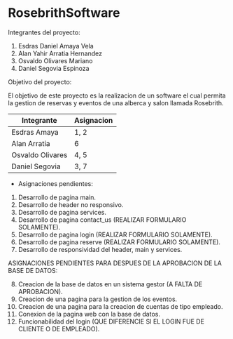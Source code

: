 # RosebrithSoftware
Integrantes del proyecto:
1. Esdras Daniel Amaya Vela
2. Alan Yahir Arratia Hernandez
3. Osvaldo Olivares Mariano
4. Daniel Segovia Espinoza

Objetivo del proyecto:

El objetivo de este proyecto es la realizacion de un software el cual permita la gestion de reservas y eventos de una alberca y salon llamada Rosebrith.

| Integrante | Asignacion |
|------------|-----------|
| Esdras Amaya | 1, 2 |
| Alan Arratia | 6 |
| Osvaldo Olivares | 4, 5 |
| Daniel Segovia | 3, 7 |


- Asignaciones pendientes:
1. Desarrollo de pagina main.
2. Desarrollo de header no responsivo.
3. Desarrollo de pagina services.
4. Desarrollo de pagina contact_us (REALIZAR FORMULARIO SOLAMENTE).
5. Desarrollo de pagina login (REALIZAR FORMULARIO SOLAMENTE).
6. Desarrollo de pagina reserve (REALIZAR FORMULARIO SOLAMENTE).
7. Desarrollo de responsividad del header, main y services.

ASIGNACIONES PENDIENTES PARA DESPUES DE LA APROBACION DE LA BASE DE DATOS:

8. Creacion de la base de datos en un sistema gestor (A FALTA DE APROBACION).
9. Creacion de una pagina para la gestion de los eventos.
10. Creacion de una pagina para la creacion de cuentas de tipo empleado.
11. Conexion de la pagina web con la base de datos.
12. Funcionabilidad del login (QUE DIFERENCIE SI EL LOGIN FUE DE CLIENTE O DE EMPLEADO).
